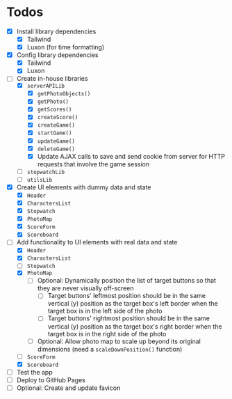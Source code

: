 # Todos

- [x] Install library dependencies
  - [x] Tailwind
  - [x] Luxon (for time formatting)
- [x] Config library dependencies
  - [x] Tailwind
  - [x] Luxon
- [ ] Create in-house libraries
  - [x] `serverAPILib`
    - [x] `getPhotoObjects()`
    - [x] `getPhoto()`
    - [x] `getScores()`
    - [x] `createScore()`
    - [x] `createGame()`
    - [x] `startGame()`
    - [x] `updateGame()`
    - [x] `deleteGame()`
    - [x] Update AJAX calls to save and send cookie from server for HTTP requests that involve the game session
  - [ ] `stopwatchLib`
  - [ ] `utilsLib`
- [x] Create UI elements with dummy data and state
  - [x] `Header`
  - [x] `CharactersList`
  - [x] `Stopwatch`
  - [x] `PhotoMap`
  - [x] `ScoreForm`
  - [x] `Scoreboard`
- [ ] Add functionality to UI elements with real data and state
  - [x] `Header`
  - [x] `CharactersList`
  - [ ] `Stopwatch`
  - [x] `PhotoMap`
    - [ ] Optional: Dynamically position the list of target buttons so that they are never visually off-screen
      - [ ] Target buttons' leftmost position should be in the same vertical (y) position as the target box's left border when the target box is in the left side of the photo
      - [ ] Target buttons' rightmost position should be in the same vertical (y) position as the target box's right border when the target box is in the right side of the photo
    - [ ] Optional: Allow photo map to scale up beyond its original dimensions (need a `scaleDownPosition()` function)
  - [ ] `ScoreForm`
  - [x] `Scoreboard`
- [ ] Test the app
- [ ] Deploy to GitHub Pages
- [ ] Optional: Create and update favicon
